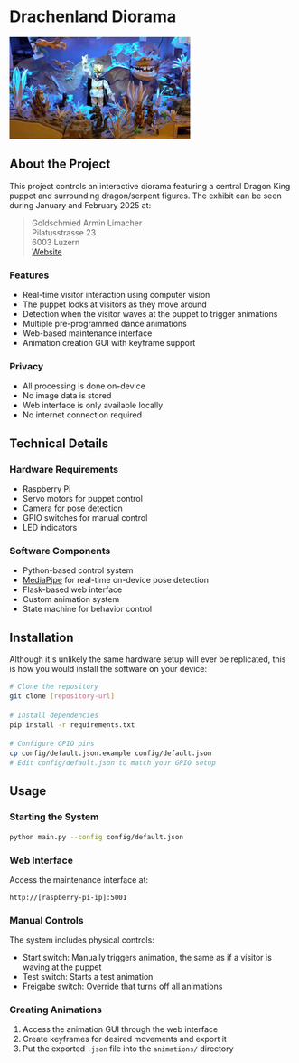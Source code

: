 # Drachenland Diorama

![Diorama in action](docs/images/wave.gif)

## About the Project

This project controls an interactive diorama featuring a central Dragon King puppet and surrounding dragon/serpent figures. The exhibit can be seen during January and February 2025 at:

> Goldschmied Armin Limacher  
> Pilatusstrasse 23  
> 6003 Luzern  
> [Website](https://goldschmied-limacher.ch/kontakt/)

### Features

- Real-time visitor interaction using computer vision
- The puppet looks at visitors as they move around
- Detection when the visitor waves at the puppet to trigger animations
- Multiple pre-programmed dance animations
- Web-based maintenance interface
- Animation creation GUI with keyframe support

### Privacy

- All processing is done on-device
- No image data is stored
- Web interface is only available locally
- No internet connection required

## Technical Details

### Hardware Requirements

- Raspberry Pi
- Servo motors for puppet control
- Camera for pose detection
- GPIO switches for manual control
- LED indicators

### Software Components

- Python-based control system
- [MediaPipe](https://ai.google.dev/edge/mediapipe/solutions/vision/pose_landmarker) for real-time on-device pose detection
- Flask-based web interface
- Custom animation system
- State machine for behavior control

## Installation

Although it's unlikely the same hardware setup will ever be replicated, this is how you would install the software on your device:

```bash
# Clone the repository
git clone [repository-url]

# Install dependencies
pip install -r requirements.txt

# Configure GPIO pins
cp config/default.json.example config/default.json
# Edit config/default.json to match your GPIO setup
```

## Usage

### Starting the System

```bash
python main.py --config config/default.json
```

### Web Interface

Access the maintenance interface at:
```
http://[raspberry-pi-ip]:5001
```

### Manual Controls

The system includes physical controls:
- Start switch: Manually triggers animation, the same as if a visitor is waving at the puppet
- Test switch: Starts a test animation
- Freigabe switch: Override that turns off all animations

### Creating Animations

1. Access the animation GUI through the web interface
2. Create keyframes for desired movements and export it
3. Put the exported `.json` file into the `animations/` directory
